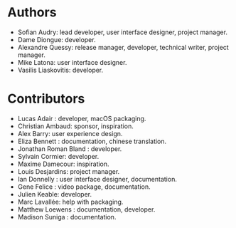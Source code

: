 # Authors

- Sofian Audry: lead developer, user interface designer, project manager.
- Dame Diongue: developer.
- Alexandre Quessy: release manager, developer, technical writer, project manager.
- Mike Latona: user interface designer.
- Vasilis Liaskovitis: developer.

# Contributors

- Lucas Adair : developer, macOS packaging.
- Christian Ambaud: sponsor, inspiration.
- Alex Barry: user experience design.
- Eliza Bennett : documentation, chinese translation.
- Jonathan Roman Bland : developer.
- Sylvain Cormier: developer.
- Maxime Damecour: inspiration.
- Louis Desjardins: project manager.
- Ian Donnelly : user interface designer, documentation.
- Gene Felice : video package, documentation.
- Julien Keable: developer.
- Marc Lavallée: help with packaging.
- Matthew Loewens : documentation, developer.
- Madison Suniga : documentation.

